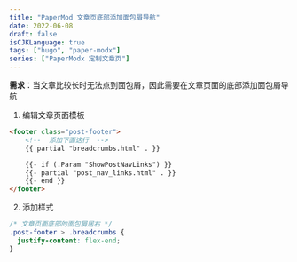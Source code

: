 ```yaml
---
title: "PaperMod 文章页底部添加面包屑导航"
date: 2022-06-08
draft: false
isCJKLanguage: true
tags: ["hugo", "paper-modx"]
series: ["PaperModx 定制文章页"]
---
```


**需求**：当文章比较长时无法点到面包屑，因此需要在文章页面的底部添加面包屑导航

1. 编辑文章页面模板
```html { title="./layouts/_default/single.html" linenostart=38 }
<footer class="post-footer">
    <!--  添加下面这行  -->
    {{ partial "breadcrumbs.html" . }}

    {{- if (.Param "ShowPostNavLinks") }}
    {{- partial "post_nav_links.html" . }}
    {{- end }}
</footer>
```

2. 添加样式
```css { title="./assets/css/extended/custom.css" }
/* 文章页面底部的面包屑居右 */
.post-footer > .breadcrumbs {
  justify-content: flex-end;
}
```
